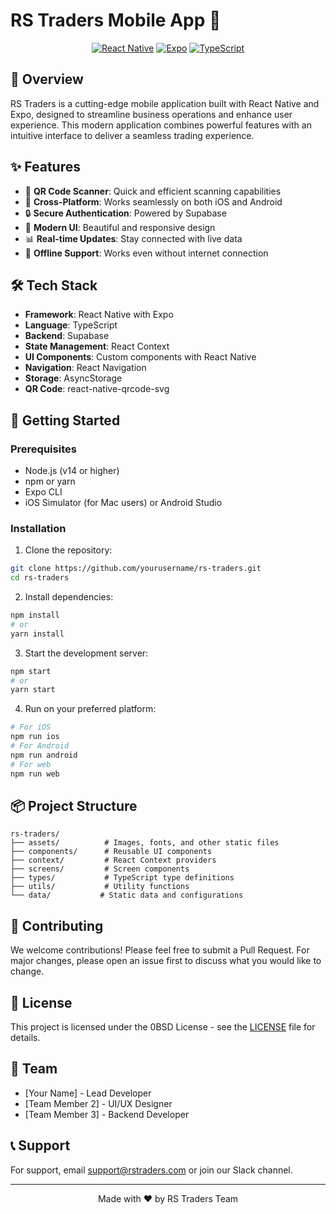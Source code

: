 # RS Traders Mobile App 🚀

<div align="center">
  
  [![React Native](https://img.shields.io/badge/React_Native-0.76.7-blue.svg)](https://reactnative.dev/)
  [![Expo](https://img.shields.io/badge/Expo-52.0.37-black.svg)](https://expo.dev/)
  [![TypeScript](https://img.shields.io/badge/TypeScript-5.3.3-blue.svg)](https://www.typescriptlang.org/)
</div>

## 📱 Overview

RS Traders is a cutting-edge mobile application built with React Native and Expo, designed to streamline business operations and enhance user experience. This modern application combines powerful features with an intuitive interface to deliver a seamless trading experience.

## ✨ Features

- 📸 **QR Code Scanner**: Quick and efficient scanning capabilities
- 📱 **Cross-Platform**: Works seamlessly on both iOS and Android
- 🔒 **Secure Authentication**: Powered by Supabase
- 🎨 **Modern UI**: Beautiful and responsive design
- 📊 **Real-time Updates**: Stay connected with live data
- 🔄 **Offline Support**: Works even without internet connection

## 🛠️ Tech Stack

- **Framework**: React Native with Expo
- **Language**: TypeScript
- **Backend**: Supabase
- **State Management**: React Context
- **UI Components**: Custom components with React Native
- **Navigation**: React Navigation
- **Storage**: AsyncStorage
- **QR Code**: react-native-qrcode-svg

## 🚀 Getting Started

### Prerequisites

- Node.js (v14 or higher)
- npm or yarn
- Expo CLI
- iOS Simulator (for Mac users) or Android Studio

### Installation

1. Clone the repository:
```bash
git clone https://github.com/yourusername/rs-traders.git
cd rs-traders
```

2. Install dependencies:
```bash
npm install
# or
yarn install
```

3. Start the development server:
```bash
npm start
# or
yarn start
```

4. Run on your preferred platform:
```bash
# For iOS
npm run ios
# For Android
npm run android
# For web
npm run web
```

## 📦 Project Structure

```
rs-traders/
├── assets/          # Images, fonts, and other static files
├── components/      # Reusable UI components
├── context/         # React Context providers
├── screens/         # Screen components
├── types/           # TypeScript type definitions
├── utils/           # Utility functions
└── data/           # Static data and configurations
```

## 🤝 Contributing

We welcome contributions! Please feel free to submit a Pull Request. For major changes, please open an issue first to discuss what you would like to change.

## 📄 License

This project is licensed under the 0BSD License - see the [LICENSE](LICENSE) file for details.

## 👥 Team

- [Your Name] - Lead Developer
- [Team Member 2] - UI/UX Designer
- [Team Member 3] - Backend Developer

## 📞 Support

For support, email support@rstraders.com or join our Slack channel.

---

<div align="center">
  Made with ❤️ by RS Traders Team
</div> 
